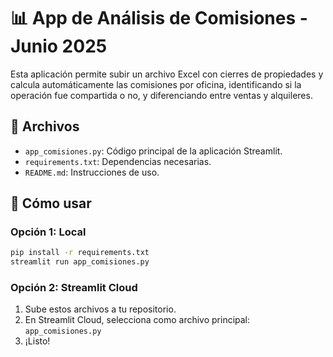 
# 📊 App de Análisis de Comisiones - Junio 2025

Esta aplicación permite subir un archivo Excel con cierres de propiedades y calcula automáticamente las comisiones por oficina, identificando si la operación fue compartida o no, y diferenciando entre ventas y alquileres.

## 📁 Archivos

- `app_comisiones.py`: Código principal de la aplicación Streamlit.
- `requirements.txt`: Dependencias necesarias.
- `README.md`: Instrucciones de uso.

## 🚀 Cómo usar

### Opción 1: Local
```bash
pip install -r requirements.txt
streamlit run app_comisiones.py
```

### Opción 2: Streamlit Cloud
1. Sube estos archivos a tu repositorio.
2. En Streamlit Cloud, selecciona como archivo principal: `app_comisiones.py`
3. ¡Listo!
